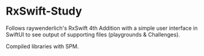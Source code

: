 # RxSwift-Study

Follows raywenderlich's RxSwift 4th Addition with a simple user interface in SwiftUI to see output of supporting files (playgrounds & Challenges).

Compiled libraries with SPM.
